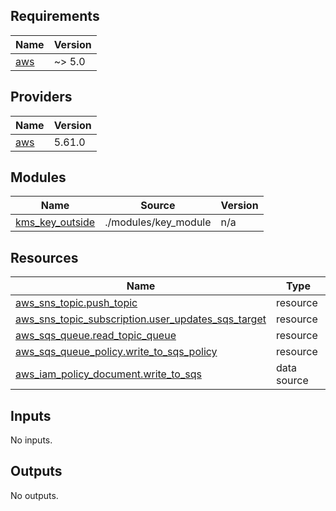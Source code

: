 <!-- BEGIN_TF_DOCS -->
## Requirements

| Name | Version |
|------|---------|
| <a name="requirement_aws"></a> [aws](#requirement\_aws) | ~> 5.0 |

## Providers

| Name | Version |
|------|---------|
| <a name="provider_aws"></a> [aws](#provider\_aws) | 5.61.0 |

## Modules

| Name | Source | Version |
|------|--------|---------|
| <a name="module_kms_key_outside"></a> [kms\_key\_outside](#module\_kms\_key\_outside) | ./modules/key_module | n/a |

## Resources

| Name | Type |
|------|------|
| [aws_sns_topic.push_topic](https://registry.terraform.io/providers/hashicorp/aws/latest/docs/resources/sns_topic) | resource |
| [aws_sns_topic_subscription.user_updates_sqs_target](https://registry.terraform.io/providers/hashicorp/aws/latest/docs/resources/sns_topic_subscription) | resource |
| [aws_sqs_queue.read_topic_queue](https://registry.terraform.io/providers/hashicorp/aws/latest/docs/resources/sqs_queue) | resource |
| [aws_sqs_queue_policy.write_to_sqs_policy](https://registry.terraform.io/providers/hashicorp/aws/latest/docs/resources/sqs_queue_policy) | resource |
| [aws_iam_policy_document.write_to_sqs](https://registry.terraform.io/providers/hashicorp/aws/latest/docs/data-sources/iam_policy_document) | data source |

## Inputs

No inputs.

## Outputs

No outputs.
<!-- END_TF_DOCS -->